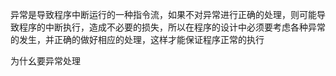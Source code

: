 异常是导致程序中断运行的一种指令流，如果不对异常进行正确的处理，则可能导致程序的中断执行，造成不必要的损失，所以在程序的设计中必须要考虑各种异常的发生，并正确的做好相应的处理，这样才能保证程序正常的执行

为什幺要异常处理

